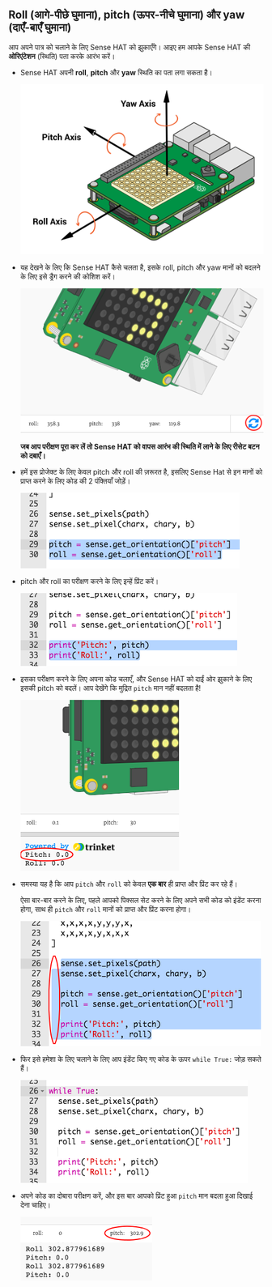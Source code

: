## Roll (आगे-पीछे घुमाना), pitch (ऊपर-नीचे घुमाना) और yaw (दाएँ-बाएँ घुमाना)

आप अपने पात्र को चलाने के लिए Sense HAT को झुकाएँगे। आइए हम आपके Sense HAT की **ओरिएंटेशन** (स्थिति) पता करके आरंभ करें।

+ Sense HAT अपनी **roll**, **pitch** और **yaw** स्थिति का पता लगा सकता है।
    
    ![स्क्रीनशॉट](images/tightrope-rpy.png)

+ यह देखने के लिए कि Sense HAT कैसे चलता है, इसके roll, pitch और yaw मानों को बदलने के लिए इसे ड्रैग करने की कोशिश करें।
    
    ![स्क्रीनशॉट](images/tightrope-rpy-test.png)
    
    **जब आप परीक्षण पूरा कर लें तो Sense HAT को वापस आरंभ की स्थिति में लाने के लिए रीसेट बटन को दबाएँ।**

+ हमें इस प्रोजेक्ट के लिए केवल pitch और roll की ज़रूरत है, इसलिए Sense Hat से इन मानों को प्राप्त करने के लिए कोड की 2 पंक्तियाँ जोड़ें।
    
    ![स्क्रीनशॉट](images/tightrope-roll-pitch.png)

+ pitch और roll का परीक्षण करने के लिए इन्हें प्रिंट करें।
    
    ![स्क्रीनशॉट](images/tightrope-roll-pitch-print.png)

+ इसका परीक्षण करने के लिए अपना कोड चलाएँ, और Sense HAT को दाईं ओर झुकाने के लिए इसकी pitch को बदलें। आप देखेंगे कि मुद्रित `pitch` मान नहीं बदलता है!
    
    ![स्क्रीनशॉट](images/tightrope-pitch-test.png)

+ समस्या यह है कि आप `pitch` और `roll` को केवल **एक बार** ही प्राप्त और प्रिंट कर रहे हैं।
    
    ऐसा बार-बार करने के लिए, पहले आपको पिक्सल सेट करने के लिए अपने सभी कोड को इंडेंट करना होगा, साथ ही `pitch` और `roll` मानों को प्राप्त और प्रिंट करना होगा।
    
    ![स्क्रीनशॉट](images/tightrope-indent.png)

+ फिर इसे हमेशा के लिए चलाने के लिए आप इंडेंट किए गए कोड के ऊपर `while True:` जोड़ सकते हैं।
    
    ![स्क्रीनशॉट](images/tightrope-forever.png)

+ अपने कोड का दोबारा परीक्षण करें, और इस बार आपको प्रिंट हुआ `pitch` मान बदला हुआ दिखाई देना चाहिए।
    
    ![स्क्रीनशॉट](images/tightrope-pitch-test-fix.png)